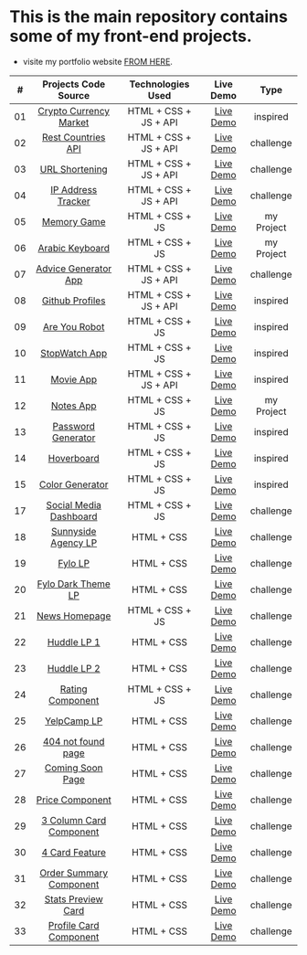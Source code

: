 # This is the main repository contains some of my front-end projects.

- visite my portfolio website [FROM HERE](https://drisskhattabi6.github.io/id-kh).

| # | Projects Code Source | Technologies Used | Live Demo | Type |
|:---:|:--------------------------:|:-----------:|:-----------:|:-----------:|
| 01 | [Crypto Currency Market](https://github.com/drisskhattabi6/front-end-projects/tree/main/crypto%20currency%20market) | HTML + CSS + JS + API |[Live Demo](https://drisskhattabi6.github.io/front-end-projects/crypto%20currency%20market/) | inspired |
| 02 | [Rest Countries API](https://github.com/drisskhattabi6/front-end-projects/tree/main/rest-countries-api) | HTML + CSS + JS + API | [Live Demo](https://drisskhattabi6.github.io/front-end-projects/rest-countries-api/) | challenge |
| 03 | [URL Shortening](https://github.com/drisskhattabi6/front-end-projects/tree/main/url-shortening) | HTML + CSS + JS + API | [Live Demo](https://drisskhattabi6.github.io/front-end-projects/url-shortening/) | challenge |
| 04 | [IP Address Tracker](https://github.com/drisskhattabi6/front-end-projects/tree/main/ip-address-tracker) | HTML + CSS + JS + API | [Live Demo](https://drisskhattabi6.github.io/front-end-projects/ip-address-tracker/) | challenge |
| 05 | [Memory Game](https://github.com/drisskhattabi6/front-end-projects/tree/main/Memory%20Game) | HTML + CSS + JS | [Live Demo](https://drisskhattabi6.github.io/front-end-projects/Memory%20Game/) | my Project |
| 06 | [Arabic Keyboard](https://github.com/drisskhattabi6/front-end-projects/tree/main/arabic%20keyboard) | HTML + CSS + JS | [Live Demo](https://drisskhattabi6.github.io/front-end-projects/arabic%20keyboard/) | my Project |
| 07 | [Advice Generator App](https://github.com/drisskhattabi6/advice-generator-app.git) | HTML + CSS + JS + API | [Live Demo](https://drisskhattabi6.github.io/front-end-projects/advice-generator-app) | challenge |
| 08 | [Github Profiles](https://github.com/drisskhattabi6/front-end-projects/tree/main/Github%20Profiles) | HTML + CSS + JS + API | [Live Demo](https://drisskhattabi6.github.io/front-end-projects/Github%20Profiles) | inspired |
| 09 | [Are You Robot](https://github.com/drisskhattabi6/front-end-projects/tree/main/are%20you%20robot) | HTML + CSS + JS | [Live Demo](https://drisskhattabi6.github.io/front-end-projects/are%20you%20robot/) | inspired |
| 10 | [StopWatch App](https://github.com/drisskhattabi6/front-end-projects/tree/main/StopWatch%20App) | HTML + CSS + JS | [Live Demo](https://drisskhattabi6.github.io/front-end-projects/StopWatch%20App/) | inspired |
| 11 | [Movie App](https://github.com/drisskhattabi6/front-end-projects/tree/main/Movie%20App) | HTML + CSS + JS + API | [Live Demo](https://drisskhattabi6.github.io/front-end-projects/Movie%20App/) | inspired |
| 12 | [Notes App](https://github.com/drisskhattabi6/front-end-projects/tree/main/Notes%20App) | HTML + CSS + JS | [Live Demo](https://drisskhattabi6.github.io/front-end-projects/Notes%20App/) |  my Project  |
| 13 | [Password Generator](https://github.com/drisskhattabi6/front-end-projects/tree/main/Password%20Generator) | HTML + CSS + JS | [Live Demo](https://drisskhattabi6.github.io/front-end-projects/Password%20Generator/) | inspired |
| 14 | [Hoverboard](https://github.com/drisskhattabi6/front-end-projects/tree/main/Hoverboard) | HTML + CSS + JS | [Live Demo](https://drisskhattabi6.github.io/front-end-projects/Hoverboard/) | inspired |
| 15 | [Color Generator](https://github.com/drisskhattabi6/front-end-projects/tree/main/Color%20Generator) | HTML + CSS + JS | [Live Demo](https://drisskhattabi6.github.io/front-end-projects/Color%20Generator/) | inspired |
| 17 | [Social Media Dashboard](https://github.com/drisskhattabi6/front-end-projects/tree/main/social-media-dashboard) | HTML + CSS + JS | [Live Demo](https://drisskhattabi6.github.io/front-end-projects/social-media-dashboard/) | challenge |
| 18 | [Sunnyside Agency LP](https://github.com/drisskhattabi6/front-end-projects/tree/main/sunnyside-agency-lp) | HTML + CSS | [Live Demo](https://drisskhattabi6.github.io/front-end-projects/sunnyside-agency-lp/) | challenge |
| 19 | [Fylo LP](https://github.com/drisskhattabi6/front-end-projects/tree/main/fylo-lp) | HTML + CSS | [Live Demo](https://drisskhattabi6.github.io/front-end-projects/fylo-lp/) | challenge |
| 20 | [Fylo Dark Theme LP](https://github.com/drisskhattabi6/front-end-projects/tree/main/fylo-dark-theme-lp) | HTML + CSS | [Live Demo](https://drisskhattabi6.github.io/front-end-projects/fylo-dark-theme-lp/) | challenge |
| 21 | [News Homepage](https://github.com/drisskhattabi6/front-end-projects/tree/main/news-homepage) | HTML + CSS + JS | [Live Demo](https://drisskhattabi6.github.io/front-end-projects/news-homepage/) | challenge |
| 22 | [Huddle LP 1](https://github.com/drisskhattabi6/front-end-projects/tree/main/huddle-lp1) | HTML + CSS | [Live Demo](https://drisskhattabi6.github.io/front-end-projects/huddle-lp1/) | challenge |
| 23 | [Huddle LP 2](https://github.com/drisskhattabi6/front-end-projects/tree/main/huddle-lp2) | HTML + CSS | [Live Demo](https://drisskhattabi6.github.io/front-end-projects/huddle-lp2/) | challenge |
| 24 | [Rating Component](https://github.com/drisskhattabi6/front-end-projects/tree/main/interactive-rating-component) | HTML + CSS + JS | [Live Demo](https://drisskhattabi6.github.io/front-end-projects/interactive-rating-component/) | challenge |
| 25 | [YelpCamp LP](https://github.com/drisskhattabi6/front-end-projects/tree/main/YelpCamp-lp) | HTML + CSS| [Live Demo](https://drisskhattabi6.github.io/front-end-projects/YelpCamp-lp/) | challenge |
| 26 | [404 not found page](https://github.com/drisskhattabi6/front-end-projects/tree/main/404-not-found) | HTML + CSS | [Live Demo](https://drisskhattabi6.github.io/front-end-projects/404-not-found/) | challenge |
| 27 | [Coming Soon Page](https://github.com/drisskhattabi6/front-end-projects/tree/main/ping-coming-soon-page) | HTML + CSS | [Live Demo](https://drisskhattabi6.github.io/front-end-projects/ping-coming-soon-page/) | challenge |
| 28 | [Price Component](https://github.com/drisskhattabi6/front-end-projects/tree/main/price-component) | HTML + CSS | [Live Demo](https://drisskhattabi6.github.io/front-end-projects/price-component/) | challenge |
| 29 | [3 Column Card Component](https://github.com/drisskhattabi6/front-end-projects/tree/main/3-col-card-component) | HTML + CSS | [Live Demo](https://drisskhattabi6.github.io/front-end-projects/3-col-card-component/) | challenge |
| 30 | [4 Card Feature](https://github.com/drisskhattabi6/front-end-projects/tree/main/4-card-feature) | HTML + CSS | [Live Demo](https://drisskhattabi6.github.io/front-end-projects/4-card-feature/) | challenge |
| 31 | [Order Summary Component](https://github.com/drisskhattabi6/front-end-projects/tree/main/order-summary-component) | HTML + CSS | [Live Demo](https://drisskhattabi6.github.io/front-end-projects/order-summary-component/) | challenge |
| 32 | [Stats Preview Card](https://github.com/drisskhattabi6/front-end-projects/tree/main/stats-preview-card) | HTML + CSS | [Live Demo](https://drisskhattabi6.github.io/front-end-projects/stats-preview-card/) | challenge |
| 33 | [Profile Card Component](https://github.com/drisskhattabi6/front-end-projects/tree/main/profile-card-component) | HTML + CSS | [Live Demo](https://drisskhattabi6.github.io/front-end-projects/profile-card-component/) | challenge |

